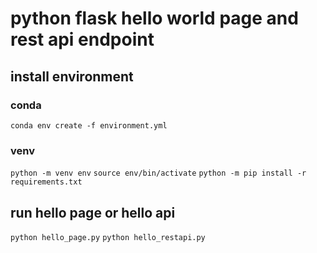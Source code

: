 # python flask hello world page and rest api endpoint

## install environment
### conda
`conda env create -f environment.yml`
### venv
`python -m venv env`
`source env/bin/activate`
`python -m pip install -r requirements.txt`

## run hello page or hello api
`python hello_page.py`
`python hello_restapi.py`
